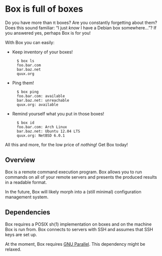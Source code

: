 # Box is full of boxes

Do you have more than π boxes? Are you constantly forgetting about them? Does
this sound familiar: “I just *know* I have a Debian box somewhere…”? If you answered
yes, perhaps Box is for you!

With Box you can easily:

- Keep inventory of your boxes!

        $ box ls
        foo.bar.com
        bar.baz.net
        quux.org

- Ping them!

        $ box ping
        foo.bar.com: available
        bar.baz.net: unreachable
        quux.org: available

- Remind yourself what you put in those boxes!

        $ box id
        foo.bar.com: Arch Linux
        bar.baz.net: Ubuntu 12.04 LTS
        quux.org: NetBSD 6.0.1

All this and more, for the low price of *nothing*! Get Box today!

## Overview

Box is a remote command execution program. Box allows you to run commands on
all of your remote servers and presents the produced results in a readable
format.

In the future, Box will likely morph into a (still minimal) configuration
management system.

## Dependencies

Box requires a POSIX sh(1) implementation on boxes and on the machine Box is
run from. Box connects to servers with SSH and assumes that SSH keys are set
up.

At the moment, Box requires [GNU Parallel][]. This dependency might be
relaxed.

[GNU Parallel]: http://www.gnu.org/software/parallel/
